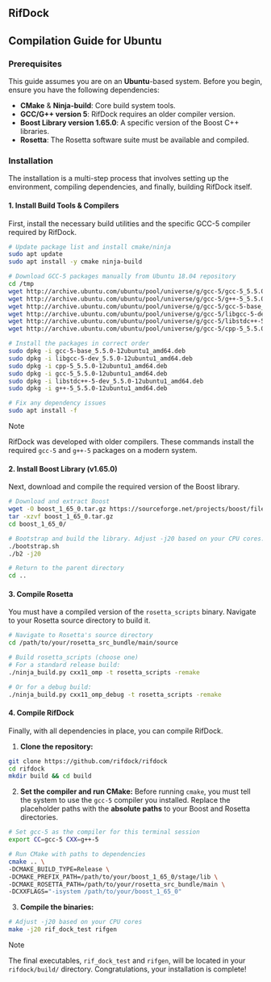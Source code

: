 ## RifDock
## Compilation Guide for Ubuntu

### Prerequisites

This guide assumes you are on an **Ubuntu**-based system. Before you begin, ensure you have the following dependencies:

* **CMake** & **Ninja-build**: Core build system tools.
* **GCC/G++ version 5**: RifDock requires an older compiler version.
* **Boost Library version 1.65.0**: A specific version of the Boost C++ libraries.
* **Rosetta**: The Rosetta software suite must be available and compiled.

### Installation

The installation is a multi-step process that involves setting up the environment, compiling dependencies, and finally, building RifDock itself.

#### 1. Install Build Tools & Compilers

First, install the necessary build utilities and the specific GCC-5 compiler required by RifDock.

```bash
# Update package list and install cmake/ninja
sudo apt update
sudo apt install -y cmake ninja-build

# Download GCC-5 packages manually from Ubuntu 18.04 repository
cd /tmp
wget http://archive.ubuntu.com/ubuntu/pool/universe/g/gcc-5/gcc-5_5.5.0-12ubuntu1_amd64.deb
wget http://archive.ubuntu.com/ubuntu/pool/universe/g/gcc-5/g++-5_5.5.0-12ubuntu1_amd64.deb
wget http://archive.ubuntu.com/ubuntu/pool/universe/g/gcc-5/gcc-5-base_5.5.0-12ubuntu1_amd64.deb
wget http://archive.ubuntu.com/ubuntu/pool/universe/g/gcc-5/libgcc-5-dev_5.5.0-12ubuntu1_amd64.deb
wget http://archive.ubuntu.com/ubuntu/pool/universe/g/gcc-5/libstdc++-5-dev_5.5.0-12ubuntu1_amd64.deb
wget http://archive.ubuntu.com/ubuntu/pool/universe/g/gcc-5/cpp-5_5.5.0-12ubuntu1_amd64.deb

# Install the packages in correct order
sudo dpkg -i gcc-5-base_5.5.0-12ubuntu1_amd64.deb
sudo dpkg -i libgcc-5-dev_5.5.0-12ubuntu1_amd64.deb
sudo dpkg -i cpp-5_5.5.0-12ubuntu1_amd64.deb
sudo dpkg -i gcc-5_5.5.0-12ubuntu1_amd64.deb
sudo dpkg -i libstdc++-5-dev_5.5.0-12ubuntu1_amd64.deb
sudo dpkg -i g++-5_5.5.0-12ubuntu1_amd64.deb

# Fix any dependency issues
sudo apt install -f
```

> [!NOTE]
> RifDock was developed with older compilers. These commands install the required `gcc-5` and `g++-5` packages on a modern system.

#### 2. Install Boost Library (v1.65.0)

Next, download and compile the required version of the Boost library.

```bash
# Download and extract Boost
wget -O boost_1_65_0.tar.gz https://sourceforge.net/projects/boost/files/boost/1.65.0/boost_1_65_0.tar.gz/download
tar -xzvf boost_1_65_0.tar.gz
cd boost_1_65_0/

# Bootstrap and build the library. Adjust -j20 based on your CPU cores.
./bootstrap.sh
./b2 -j20

# Return to the parent directory
cd ..
```

#### 3. Compile Rosetta

You must have a compiled version of the `rosetta_scripts` binary. Navigate to your Rosetta source directory to build it.

```bash
# Navigate to Rosetta's source directory
cd /path/to/your/rosetta_src_bundle/main/source

# Build rosetta_scripts (choose one)
# For a standard release build:
./ninja_build.py cxx11_omp -t rosetta_scripts -remake

# Or for a debug build:
./ninja_build.py cxx11_omp_debug -t rosetta_scripts -remake
```

#### 4. Compile RifDock

Finally, with all dependencies in place, you can compile RifDock.

1. **Clone the repository:**

```bash
git clone https://github.com/rifdock/rifdock
cd rifdock
mkdir build && cd build
```

2. **Set the compiler and run CMake:** Before running `cmake`, you must tell the system to use the `gcc-5` compiler you installed. Replace the placeholder paths with the **absolute paths** to your Boost and Rosetta directories.

```bash
# Set gcc-5 as the compiler for this terminal session
export CC=gcc-5 CXX=g++-5

# Run CMake with paths to dependencies
cmake .. \
-DCMAKE_BUILD_TYPE=Release \
-DCMAKE_PREFIX_PATH=/path/to/your/boost_1_65_0/stage/lib \
-DCMAKE_ROSETTA_PATH=/path/to/your/rosetta_src_bundle/main \
-DCXXFLAGS="-isystem /path/to/your/boost_1_65_0"
```

3. **Compile the binaries:**

```bash
# Adjust -j20 based on your CPU cores
make -j20 rif_dock_test rifgen
```

> [!NOTE]
> The final executables, `rif_dock_test` and `rifgen`, will be located in your `rifdock/build/` directory. Congratulations, your installation is complete!
